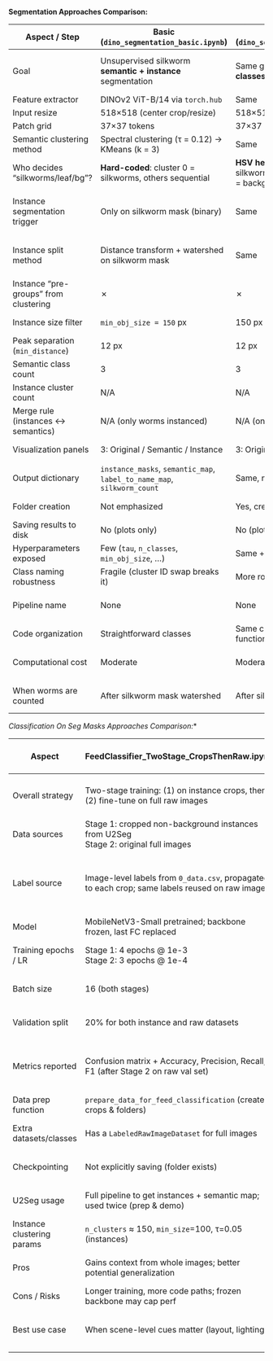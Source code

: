 **Segmentation Approaches Comparison:**

| Aspect / Step                     | **Basic** (`dino_segmentation_basic.ipynb`)                                   | **Heuristic** (`dino_segmentation_heuristic.ipynb`)                                        | **Advanced U2Seg** (`dino_segmentation_advanced_u2seg.ipynb`)                                               | Main Difference                                      |
|-----------------------------------|--------------------------------------------------------------------------------|---------------------------------------------------------------------------------------------|----------------------------------------------------------------------------------------------------------------|------------------------------------------------------|
| Goal                              | Unsupervised silkworm **semantic + instance** segmentation                    | Same goal, but **auto-detects classes by color**                                            | Unified **two-branch** unsupervised segmentation (instances + semantics) and then merges                      | More automated & modular each step                   |
| Feature extractor                 | DINOv2 ViT-B/14 via `torch.hub`                                                | Same                                                                                        | Same                                                                                                           | No change                                            |
| Input resize                      | 518×518 (center crop/resize)                                                   | 518×518                                                                                     | 518×518                                                                                                        | Same                                                 |
| Patch grid                        | 37×37 tokens                                                                   | 37×37                                                                                       | 37×37                                                                                                          | Same                                                 |
| Semantic clustering method        | Spectral clustering (τ = 0.12) → KMeans (k = 3)                                | Same                                                                                        | Same                                                                                                           | Same base algorithm                                  |
| Who decides “silkworms/leaf/bg”?  | **Hard-coded**: cluster 0 = silkworms, others sequential                       | **HSV heuristic**: lowest saturation = silkworms; hue≈60 = leaves; leftover = background    | Same HSV heuristic                                                                                             | Manual → automatic                                   |
| Instance segmentation trigger     | Only on silkworm mask (binary)                                                 | Same                                                                                        | First build class-agnostic many instances, then classify them                                                  | U2Seg splits first, classifies later                 |
| Instance split method             | Distance transform + watershed on silkworm mask                                | Same                                                                                        | Same watershed, **after** instance clustering stage                                                             | Extra clustering stage in U2Seg                      |
| Instance “pre-groups” from clustering | ✗                                                                            | ✗                                                                                           | ✓ Spectral clustering with many clusters (~150) to get raw instances                                            | New in U2Seg                                         |
| Instance size filter              | `min_obj_size = 150` px                                                        | 150 px                                                                                      | 100 px (default shown), configurable                                                                            | Slight param tweak                                   |
| Peak separation (`min_distance`)  | 12 px                                                                          | 12 px                                                                                       | 12 px                                                                                                          | Same                                                 |
| Semantic class count              | 3                                                                              | 3                                                                                           | 3                                                                                                              | Same                                                 |
| Instance cluster count            | N/A                                                                            | N/A                                                                                         | ~150 (configurable)                                                                                             | Only U2Seg                                           |
| Merge rule (instances ↔ semantics)| N/A (only worms instanced)                                                     | N/A (only worms instanced)                                                                  | Majority-overlap vote assigns each instance to a semantic class                                                | New in U2Seg                                         |
| Visualization panels              | 3: Original / Semantic / Instance                                              | 3: Original / Semantic / Instance                                                           | 4: Original / Raw instances / Semantic / Final merged                                                          | Extra panel in U2Seg                                 |
| Output dictionary                 | `instance_masks`, `semantic_map`, `label_to_name_map`, `silkworm_count`        | Same, names auto-derived                                                                    | `raw_instances`, `classified_instances`, `category_counts`, `semantic_map`, `semantic_names`                   | Richer outputs in U2Seg                              |
| Folder creation                   | Not emphasized                                                                 | Yes, created at start                                                                       | Yes                                                                                                            | Minor housekeeping                                   |
| Saving results to disk            | No (plots only)                                                                | No (plots only)                                                                              | Paths prepared (still plots unless extended)                                                                    | Structure ready later                                |
| Hyperparameters exposed           | Few (`tau`, `n_classes`, `min_obj_size`, …)                                    | Same + HSV thresholds implicit                                                              | More (separate τ / n_clusters for instances vs semantics)                                                      | Finer control in U2Seg                               |
| Class naming robustness           | Fragile (cluster ID swap breaks it)                                            | More robust (color heuristic)                                                               | Same heuristic + instance vote adds stability                                                                   | Increasing robustness                                |
| Pipeline name                     | None                                                                           | None                                                                                        | `U2SegUnified` class                                                                                            | Formalized pipeline object                           |
| Code organization                 | Straightforward classes                                                        | Same classes + extra labeling function                                                      | Multiple specialized classes + merger class                                                                     | More modular & layered                               |
| Computational cost                | Moderate                                                                       | Moderate                                                                                    | Slightly higher (extra clustering)                                                                              | U2Seg adds spectral clustering                       |
| When worms are counted            | After silkworm mask watershed                                                  | After silkworm mask watershed                                                               | After merging classified instances → counts per class                                                           | U2Seg can count any class                            |


*Classification On Seg Masks Approaches Comparison:**

| Aspect | **FeedClassifier_TwoStage_CropsThenRaw.ipynb** | **FeedClassifier_CropsOnly.ipynb`** | Main Difference / Takeaway |
|---|---|---|---|
| Overall strategy | Two-stage training: (1) on instance crops, then (2) fine-tune on full raw images | Single-stage training: only on instance crops | N1 uses full-image context; N2 doesn’t |
| Data sources | Stage 1: cropped non-background instances from U2Seg<br>Stage 2: original full images | Cropped non-background instances only | N2 skips raw-image fine-tuning |
| Label source | Image-level labels from `0_data.csv`, propagated to each crop; same labels reused on raw images | Same propagation to crops; no raw images used | Both use CSV labels, only N1 applies them again on raws |
| Model | MobileNetV3-Small pretrained; backbone frozen, last FC replaced | Same (MobileNetV3-Small, frozen backbone, new head) | Architecture identical |
| Training epochs / LR | Stage 1: 4 epochs @ 1e-3<br>Stage 2: 3 epochs @ 1e-4 | 5 epochs @ 1e-3 (single loop) | Two LRs & phases vs one |
| Batch size | 16 (both stages) | 32 | Slightly larger batch in N2 |
| Validation split | 20% for both instance and raw datasets | 20% on instance dataset | N1 validates on raws; N2 on instances |
| Metrics reported | Confusion matrix + Accuracy, Precision, Recall, F1 (after Stage 2 on raw val set) | Confusion matrix + Accuracy, Precision, Recall, F1 **plus** Specificity & FPR (on instance val set) | N2 adds Spec/FPR; N1 reports on raw scenes |
| Data prep function | `prepare_data_for_feed_classification` (creates crops & folders) | Same function/idea (minor param diffs) | Very similar |
| Extra datasets/classes | Has a `LabeledRawImageDataset` for full images | No raw-image dataset class | Only N1 needs raw-image loader |
| Checkpointing | Not explicitly saving (folder exists) | Same | Neither saves by default |
| U2Seg usage | Full pipeline to get instances + semantic map; used twice (prep & demo) | Same pipeline; used once mainly for prep | Equal segmentation backbone |
| Instance clustering params | `n_clusters` ≈ 150, `min_size`=100, τ=0.05 (instances) | Same (copied) | Identical unsupervised seg params |
| Pros | Gains context from whole images; better potential generalization | Simpler, faster to run/train; fewer moving parts | Complexity vs simplicity trade-off |
| Cons / Risks | Longer training, more code paths; frozen backbone may cap perf | Lacks global context; crop labels may be noisy | Context vs noise |
| Best use case | When scene-level cues matter (layout, lighting) | When object appearance alone is enough & you want quick iteration | Choose based on what drives the signal |

